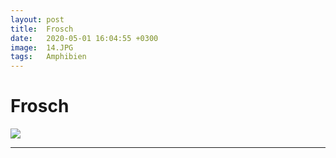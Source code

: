 ```yaml
---
layout: post
title:  Frosch
date:   2020-05-01 16:04:55 +0300
image:  14.JPG
tags:   Amphibien
---
```

# Frosch

![]({{site.baseurl}}/img/00.jpg)

---------------------------------------------------------------------------------------------------------------------------------------------------------------